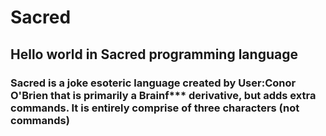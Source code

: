 # Sacred
## Hello world in Sacred programming language

### Sacred is a joke esoteric language created by User:Conor O'Brien that is primarily a Brainf*** derivative, but adds extra commands. It is entirely comprise of three characters (not commands)